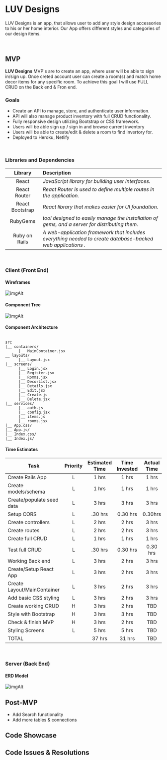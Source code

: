 # LUV Designs
LUV Designs is an app, that allows user to add any style design accessories to his or her home interior. Our App offers different styles and categories of our design items. 

<br>

## MVP

 **LUV Designs** MVP's are to create an app, where user will be able to sign in/sign up. Once creted account user can create a room(s) and match home decor items for any specific room. To achieve this goal I will use FULL CRUD on the Back end & Fron end.
<br>

### Goals

- Create an API to manage, store, and authenticate user information.
- API will also manage product inventory with full CRUD functionality.
- Fully responsive design utilizing Bootstrap or CSS framework.
- Users will be able sign up / sign in and browse current inventory
- Users will be able to create/edit & delete a room to find invertory for.
- Deployed to Heroku, Netlify

<br>

### Libraries and Dependencies


|     Library      | Description                                        |
| :--------------: | :-----------------------------------------         |
|      React       | _JavaScript library for building user interfaces._ |
|   React Router   | _React Router is used to define multiple routes in the application._|
| React Bootstrap | _React library that makes easier for UI foundation._|
|    RubyGems   | _tool designed to easily manage the installation of gems, and a server for distributing them._|
|  Ruby on Rails  | _A web-application framework that includes everything needed to create database-backed web applications ._|

<br>

### Client (Front End)

#### Wireframes

![imgAlt](https://i.imgur.com/yEGhA8o.png)

#### Component Tree

![imgAlt](https://i.imgur.com/XKRVpA2.png)


#### Component Architecture

``` structure

src
|__ containers/
      |__ MainContainer.jsx
__ layouts/
      |__ Layout.jsx
|__ screens/
      |__ Login.jsx
      |__ Register.jsx
      |__ Romms.jsx
      |__ DecorList.jsx
      |__ Details.jsx
      |__ Edit.jsx
      |__ Create.js
      |__ Delete.jsx
|__ services/
      |__ auth.js
      |__ config.jsx
      |__ items.js
      |__ rooms.jsx
|__ App.css/
|__ App.js/
|__ Index.css/
|__ Index.js/

```

#### Time Estimates



| Task                | Priority | Estimated Time | Time Invested | Actual Time |
| ------------------- | :------: | :------------: | :-----------: | :---------: |
| Create Rails App    |    L     |     1 hrs      |     1 hrs     |    1 hrs    |
| Create models/schema|    L     |     1 hrs      |     1 hrs     |    1 hrs    |
| Create/populate seed data|    L     |     3 hrs      |     3 hrs     |    3 hrs    |
| Setup CORS          |    L     |   .30 hrs      |     0.30 hrs     |    0.30hrs  |
| Create controllers  |    L     |     2 hrs      |     2 hrs     |    3 hrs    |
| Create routes       |    L     |     2 hrs      |     2 hrs     |    3 hrs    |
| Create full CRUD    |    L     |     1 hrs      |     1 hrs     |    1 hrs    |
| Test full CRUD      |    L     |   .30 hrs      |     0.30 hrs     |    0.30 hrs  |
| Working Back end   |    L     |     3 hrs      |     2 hrs     |    3 hrs    |
| Create/Setup React App   |    L     |     3 hrs      |     2 hrs     |    3 hrs    |
| Create Layout/MainContainer  |    L     |     3 hrs      |     2 hrs     |    3 hrs  |
| Add basic CSS styling   |    L     |     3 hrs      |     2 hrs     |    3 hrs    |
| Create working CRUD |    H     |     3 hrs      |     2 hrs     |     TBD     |
| Style with Bootstrap|    H     |     3 hrs      |     3 hrs     |     TBD     |
| Check & finish MVP  |    H     |     3 hrs      |     2 hrs     |     TBD     |
| Styling Screens     |    L     |     5 hrs      |     5 hrs     |     TBD     |
| TOTAL               |          |     37 hrs     |     31 hrs    |     TBD     |


<br>

### Server (Back End)

#### ERD Model

![imgAlt](https://i.imgur.com/k8GZGTf.png)

## Post-MVP

- Add Search functionality
- Add more tables & connections


## Code Showcase



## Code Issues & Resolutions

